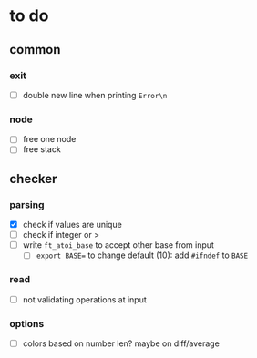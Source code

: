 # to do

## common

### exit

- [ ] double new line when printing `Error\n`

### node

- [ ] free one node
- [ ] free stack

## checker

### parsing

- [x] check if values are unique
- [ ] check if integer or >
- [ ] write `ft_atoi_base` to accept other base from input
  - [ ] `export BASE=` to change default (10): add `#ifndef` to `BASE`

### read

- [ ] not validating operations at input

### options

- [ ] colors based on number len? maybe on diff/average
